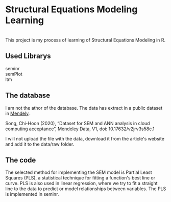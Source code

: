# Structural Equations Modeling Learning

\
This project is my process of learning of Structural Equations Modeling in R.

## Used Librarys
seminr\
semPlot\
ltm

## The database

I am not the athor of the database. The data has extract in a public dataset in [Mendely](https://data.mendeley.com/datasets/v2jrv3s58c/1).

Song, Chi-Hoon (2020), “Dataset for SEM and ANN analysis in cloud computing acceptance”, Mendeley Data, V1, doi: 10.17632/v2jrv3s58c.1

I will not upload the file with the data, download it from the article's website and add it to the data/raw folder.

## The code

The selected method for implementing the SEM model is Partial Least Squares (PLS), a statistical technique for fitting a function's best line or curve. PLS is also used in linear regression, where we try to fit a straight line to the data to predict or model relationships between variables. The PLS is implemented in seminr.